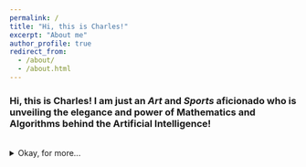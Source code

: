 ```yaml
---
permalink: /
title: "Hi, this is Charles!"
excerpt: "About me"
author_profile: true
redirect_from: 
  - /about/
  - /about.html
---
```

### Hi, this is Charles! I am just an ***Art*** and ***Sports*** aficionado who is unveiling the elegance and power of Mathematics and Algorithms behind the Artificial Intelligence!

<br>

<details>
<summary>Okay, for more...</summary>
<br>
I am a highly passionate third-year Mathematics and Computer Science student at Macalester College with a solid background in both pure mathematics and applied mathematics involved with computer and data science. My primary research interest lies in designing, developing, optimizing, and deploying deep reinforcement learning algorithms as well as their underlying mathematical principles to build autonomous agents that can perform in dynamic environments, sovling real-world puzzles for social good. Recently, I am researching about reset-free models for reinforcement learning. I also love competing in mathematical competitions to unveil the elegant beauty of the mathematics. With proficient skills in <i>Python, R, Java, MATLAB, SQL, HTML, CSS</i>, I love using mathematical thinking to solve practical problems as well.
<br>
I love to see the aurora driving four hours away from my school, and I am indulged in Chinese calligraphy, playing basketball, golf, ping-pong, soccer, going fishing, e.t.c. in my spare time. 

 </details>
 
  
<br><br><br><br>
<br><br><br><br><br><br><br><br><br><br>

<script type="text/javascript" id="clustrmaps" src="//cdn.clustrmaps.com/map_v2.js?cl=5ee2ff&w=400&t=tt&d=5De8UX9TDFsVQrQw4cE3CBhNblYyl2vQbk42qsTB9Fw&co=ffffff&cmo=d99cff&cmn=ffa3b9&ct=808080"></script>